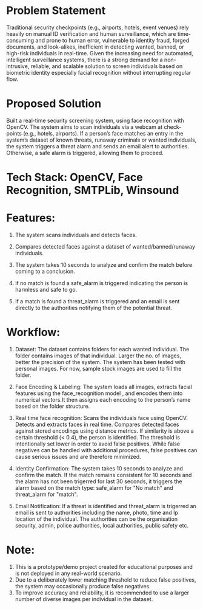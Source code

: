 # Problem Statement
Traditional security checkpoints (e.g., airports, hotels, event venues) rely heavily on manual ID verification and human surveillance, which are time-consuming and prone to human error, vulnerable to identity fraud, forged documents, and look-alikes, inefficient in detecting wanted, banned, or high-risk individuals in real-time. Given the increasing need for automated, intelligent surveillance systems, there is a strong demand for a non-intrusive, reliable, and scalable solution to screen individuals based on biometric identity especially facial recognition without interrupting regular flow.

# Proposed Solution
Built a real-time security screening system, using face recognition with OpenCV. The system aims to scan individuals via a webcam at check- points (e.g., hotels, airports). If a person’s face matches an
entry in the system’s dataset of known threats, runaway criminals or wanted individuals, the system triggers a threat alarm and sends
an email alert to authorities. Otherwise, a safe alarm is triggered, allowing them to proceed.

# Tech Stack: OpenCV, Face Recognition, SMTPLib, Winsound

# Features:
1. The system scans individuals and detects faces.

2. Compares detected faces against a dataset of wanted/banned/runaway individuals.

3. The system takes 10 seconds to analyze and confirm the match before coming to a conclusion.

4. if no match is found a safe_alarm is triggered indicating the person is harmless and safe to go.

5. if a match is found a threat_alarm is triggered and an email is sent directly to the authorities notifying them of the potential threat.

# Workflow:
1. Dataset: The dataset contains folders for each wanted individual. The folder contains images of that individual. Larger the no. of images, better the precision of the system. The system has been tested with personal images. For now, sample stock images are used to fill the folder.

2. Face Encoding & Labeling: The system loads all images, extracts facial features using the face_recognition model , and encodes them into numerical vectors.It then assigns each encoding to the person’s name based on the folder structure.

3. Real time face recognition: Scans the individuals face using OpenCV. Detects and extracts faces in real time. Compares detected faces against stored encodings using distance metrics. If similarity is above a certain threshold (< 0.4), the person is identified. The threshold is intentionally set lower in order to avoid false positives. While false negatives can be handled with additional procedures, false positives can cause serious issues and are therefore minimized.

4. Identity Confirmation:  The system takes 10 seconds to analyze and confirm the match. If the match remains consistent for 10 seconds and the alarm has not been trigerred for last 30 seconds, it triggers the alarm based on the match type: safe_alarm for "No match" and threat_alarm for "match".

5. Email Notification: If a threat is identified and threat_alarm is trigerred an email is sent to authorities including the name, photo, time and Ip location of the individual. The authorities can be the organisation security, admin, police authorities, local authorities, public safety etc.

# Note:
1. This is a prototype/demo project created for educational purposes and is not deployed in any real-world scenario.
2. Due to a deliberately lower matching threshold to reduce false positives, the system may occasionally produce false negatives.
3. To improve accuracy and reliability, it is recommended to use a larger number of diverse images per individual in the dataset.
